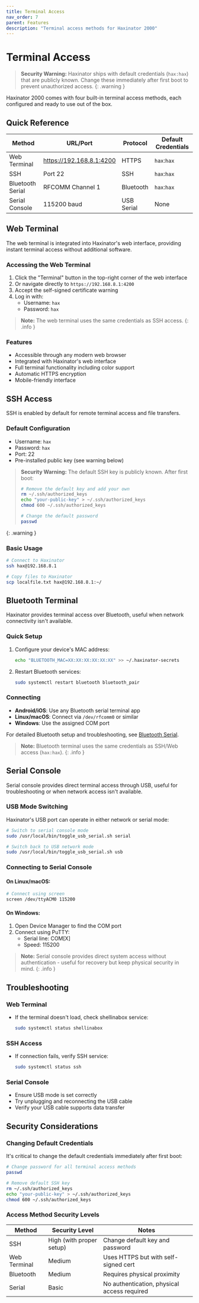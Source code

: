 ```yaml
---
title: Terminal Access
nav_order: 7
parent: Features
description: "Terminal access methods for Haxinator 2000"
---
```


# Terminal Access

> **Security Warning:** Haxinator ships with default credentials (`hax:hax`) that are publicly known. Change these immediately after first boot to prevent unauthorized access.
{: .warning }

Haxinator 2000 comes with four built-in terminal access methods, each configured and ready to use out of the box.

## Quick Reference

| Method | URL/Port | Protocol | Default Credentials |
|--------|----------|-----------|-------------------|
| Web Terminal | https://192.168.8.1:4200 | HTTPS | `hax`:`hax` |
| SSH | Port 22 | SSH | `hax`:`hax` |
| Bluetooth Serial | RFCOMM Channel 1 | Bluetooth | `hax`:`hax` |
| Serial Console | 115200 baud | USB Serial | None |

## Web Terminal

The web terminal is integrated into Haxinator's web interface, providing instant terminal access without additional software.

### Accessing the Web Terminal

1. Click the "Terminal" button in the top-right corner of the web interface
2. Or navigate directly to `https://192.168.8.1:4200`
3. Accept the self-signed certificate warning
4. Log in with:
   - Username: `hax`
   - Password: `hax`

> **Note:** The web terminal uses the same credentials as SSH access.
{: .info }

### Features
- Accessible through any modern web browser
- Integrated with Haxinator's web interface
- Full terminal functionality including color support
- Automatic HTTPS encryption
- Mobile-friendly interface

## SSH Access

SSH is enabled by default for remote terminal access and file transfers.

### Default Configuration
- Username: `hax`
- Password: `hax`
- Port: 22
- Pre-installed public key (see warning below)

> **Security Warning:** The default SSH key is publicly known. After first boot:
> ```bash
> # Remove the default key and add your own
> rm ~/.ssh/authorized_keys
> echo "your-public-key" > ~/.ssh/authorized_keys
> chmod 600 ~/.ssh/authorized_keys
> 
> # Change the default password
> passwd
> ```
{: .warning }

### Basic Usage
```bash
# Connect to Haxinator
ssh hax@192.168.8.1

# Copy files to Haxinator
scp localfile.txt hax@192.168.8.1:~/
```

## Bluetooth Terminal

Haxinator provides terminal access over Bluetooth, useful when network connectivity isn't available.

### Quick Setup
1. Configure your device's MAC address:
   ```bash
   echo "BLUETOOTH_MAC=XX:XX:XX:XX:XX:XX" >> ~/.haxinator-secrets
   ```
2. Restart Bluetooth services:
   ```bash
   sudo systemctl restart bluetooth bluetooth_pair
   ```

### Connecting
- **Android/iOS**: Use any Bluetooth serial terminal app
- **Linux/macOS**: Connect via `/dev/rfcomm0` or similar
- **Windows**: Use the assigned COM port

For detailed Bluetooth setup and troubleshooting, see [Bluetooth Serial](bluetooth-serial.html).

> **Note:** Bluetooth terminal uses the same credentials as SSH/Web access (`hax:hax`).
{: .info }

## Serial Console

Serial console provides direct terminal access through USB, useful for troubleshooting or when network access isn't available.

### USB Mode Switching

Haxinator's USB port can operate in either network or serial mode:

```bash
# Switch to serial console mode
sudo /usr/local/bin/toggle_usb_serial.sh serial

# Switch back to USB network mode
sudo /usr/local/bin/toggle_usb_serial.sh usb
```

### Connecting to Serial Console

#### On Linux/macOS:
```bash
# Connect using screen
screen /dev/ttyACM0 115200
```

#### On Windows:
1. Open Device Manager to find the COM port
2. Connect using PuTTY:
   - Serial line: COM[X]
   - Speed: 115200

> **Note:** Serial console provides direct system access without authentication - useful for recovery but keep physical security in mind.
{: .info }

## Troubleshooting

### Web Terminal
- If the terminal doesn't load, check shellinabox service:
  ```bash
  sudo systemctl status shellinabox
  ```

### SSH Access
- If connection fails, verify SSH service:
  ```bash
  sudo systemctl status ssh
  ```

### Serial Console
- Ensure USB mode is set correctly
- Try unplugging and reconnecting the USB cable
- Verify your USB cable supports data transfer 

## Security Considerations

### Changing Default Credentials

It's critical to change the default credentials immediately after first boot:

```bash
# Change password for all terminal access methods
passwd

# Remove default SSH key
rm ~/.ssh/authorized_keys
echo "your-public-key" > ~/.ssh/authorized_keys
chmod 600 ~/.ssh/authorized_keys
```

### Access Method Security Levels

| Method | Security Level | Notes |
|--------|---------------|-------|
| SSH | High (with proper setup) | Change default key and password |
| Web Terminal | Medium | Uses HTTPS but with self-signed cert |
| Bluetooth | Medium | Requires physical proximity |
| Serial | Basic | No authentication, physical access required | 